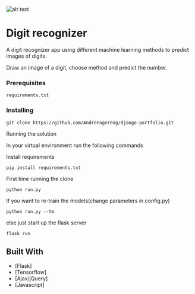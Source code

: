 ![alt text](https://github.com/AndreFagereng/digitapp/blob/master/screenshot.pngg)


# Digit recognizer

A digit recognizer app using different machine learning methods to predict images of digits.

Draw an image of a digit, choose method and predict the number.


### Prerequisites

```
requirements.txt
```

### Installing


```
git clone https://github.com/AndreFagereng/django-portfolio.git
```

Running the solution

In your virtual environment run the following commands

Install requirements

```
pip install requirements.txt
```

First time running the clone 

```
python run.py
```

If you want to re-train the models(change parameters in config.py)

```
python run.py --tm
```

else just start up the flask server

```
flask run
```



## Built With

* [Flask]
* [Tensorflow]
* [Ajax/jQuery]
* [Javascript]